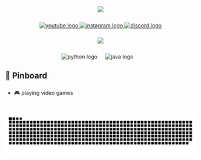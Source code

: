 <div align="center">
  <img src="github_banner.png"  />
</div>

###

<div align="center">
  <a href="https://www.youtube.com/channel/UC5nuX-nzajIIGBIwQ6BXBIQ" target="_blank">
    <img src="https://img.shields.io/static/v1?message=Youtube&logo=youtube&label=&color=FF0000&logoColor=white&labelColor=&style=for-the-badge" height="35" alt="youtube logo"  />
  </a>
  <a href="https://www.instagram.com/girlwithsoull/" target="_blank">
    <img src="https://img.shields.io/static/v1?message=Instagram&logo=instagram&label=&color=E4405F&logoColor=white&labelColor=&style=for-the-badge" height="35" alt="instagram logo"  />
  </a>
  <a href="https://discord.com/users/438572419813474324" target="_blank">
    <img src="https://dcbadge.vercel.app/api/shield/438572419813474324?theme=discord-inverted" height="35" alt="discord logo"  />
  </a>
</div>

###

<div align="center">
  <img src="https://profile-counter.glitch.me/girlwithsoul/count.svg?"  />
</div>

###

<div align="center">
  <img src="https://cdn.jsdelivr.net/gh/devicons/devicon/icons/python/python-original.svg" height="30" alt="python logo"  />
  <img width="12" />
  <img src="https://cdn.jsdelivr.net/gh/devicons/devicon/icons/java/java-original.svg" height="30" alt="java logo"  />
  <img width="12" />
</div>

###

<h2 align="left">📌 Pinboard</h2>

###

- 🎮 playing video games   

###

<br clear="both">

<img src="https://raw.githubusercontent.com/GirlWithSoul/GirlWithSoul/output/snake.svg" alt="Snake animation" />

###
